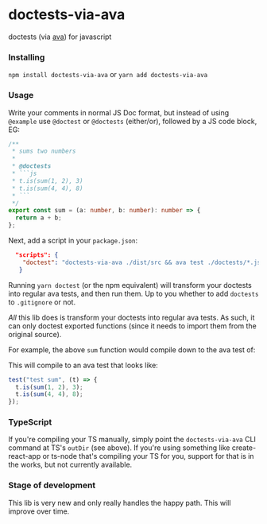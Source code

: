 # doctests-via-ava
doctests (via [ava](https://github.com/avajs/ava)) for javascript

### Installing

`npm install doctests-via-ava` or `yarn add doctests-via-ava`

### Usage

Write your comments in normal JS Doc format, but instead of using `@example` use `@doctest` or `@doctests` (either/or), followed by a JS code block, EG:

```typescript
/**
 * sums two numbers
 *
 * @doctests
 * ```js
 * t.is(sum(1, 2), 3)
 * t.is(sum(4, 4), 8)
 * ```
 */
export const sum = (a: number, b: number): number => {
  return a + b;
};
```

Next, add a script in your `package.json`:
```json
  "scripts": {
    "doctest": "doctests-via-ava ./dist/src && ava test ./doctests/*.js"
   }
 ```

Running `yarn doctest` (or the npm equivalent) will transform your doctests into regular ava tests, and then run them.  Up to you whether to add `doctests` to `.gitignore` or not.

_All_ this lib does is transform your doctests into regular ava tests.  As such, it can only doctest exported functions (since it needs to import them from the original source).

For example, the above `sum` function would compile down to the ava test of:

This will compile to an ava test that looks like:

```js
test("test sum", (t) => {
  t.is(sum(1, 2), 3);
  t.is(sum(4, 4), 8);
});
```

### TypeScript

If you're compiling your TS manually, simply point the `doctests-via-ava` CLI command at TS's `outDir` (see above).  If you're using something like create-react-app or ts-node that's compiling your TS for you, support for that is in the works, but not currently available.

### Stage of development

This lib is very new and only really handles the happy path.  This will improve over time.
